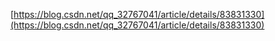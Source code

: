 [https://blog.csdn.net/qq_32767041/article/details/83831330](https://blog.csdn.net/qq_32767041/article/details/83831330)

